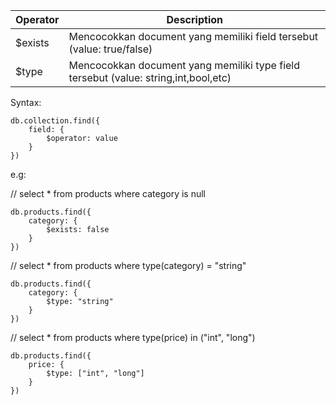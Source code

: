 | Operator | Description |
| ---- | ---- |
| $exists | Mencocokkan document yang memiliki field tersebut (value: true/false) |
| $type | Mencocokkan document yang memiliki type field tersebut (value: string,int,bool,etc)|

Syntax:

```
db.collection.find({
	field: {
		$operator: value
	}
})
```

e.g:

// select * from products where category is null
```
db.products.find({
	category: {
		$exists: false
	}
})
```

// select * from products where type(category) = "string"
```
db.products.find({
	category: {
		$type: "string"
	}
})
```

// select * from products where type(price) in ("int", "long")
```
db.products.find({
	price: {
		$type: ["int", "long"]
	}
})
```
